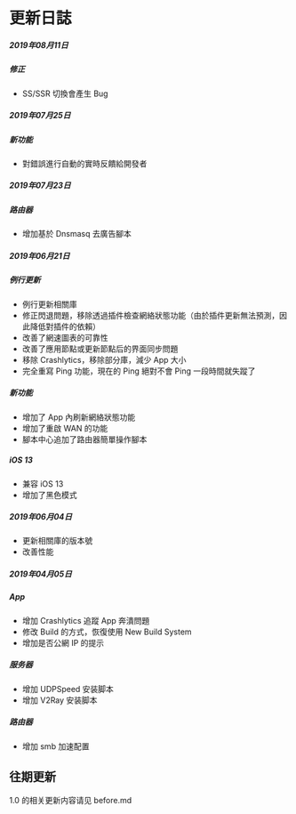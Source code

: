 # 更新日誌

##### 2019年08月11日

##### 修正

* SS/SSR 切換會產生 Bug

##### 2019年07月25日

##### 新功能

* 對錯誤進行自動的實時反饋給開發者

##### 2019年07月23日

##### 路由器

* 增加基於 Dnsmasq 去廣告腳本

##### 2019年06月21日

##### 例行更新

* 例行更新相關庫
* 修正閃退問題，移除透過插件檢查網絡狀態功能（由於插件更新無法預測，因此降低對插件的依賴）
* 改善了網速圖表的可靠性
* 改善了應用節點或更新節點后的界面同步問題
* 移除 Crashlytics，移除部分庫，減少 App 大小
* 完全重寫 Ping 功能，現在的 Ping 絕對不會 Ping 一段時間就失蹤了

##### 新功能

* 增加了 App 內刷新網絡狀態功能
* 增加了重啟 WAN 的功能
* 腳本中心追加了路由器簡單操作腳本

##### iOS 13

* 兼容 iOS 13
* 增加了黑色模式

##### 2019年06月04日

* 更新相關庫的版本號
* 改善性能

##### 2019年04月05日

##### App

* 增加 Crashlytics 追蹤 App 奔潰問題
* 修改 Build 的方式，恢復使用 New Build System
* 增加是否公網 IP 的提示

##### 服务器

* 增加 UDPSpeed 安装脚本
* 增加 V2Ray 安装脚本

##### 路由器

* 增加 smb 加速配置



## 往期更新

1.0 的相关更新内容请见 before.md


